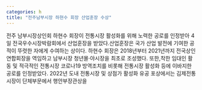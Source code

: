 ```yaml
---
categories: h
title: "전주남부시장 하현수 회장 산업훈장 수상"
---
```

전주 남부시장상인회 하현수 회장이 전통시장 활성화를 위해 노력한 공로를 인정받아 4일 전국우수시장박람회에서 산업훈장을 받았다.산업훈장은 국가 산업 발전에 기여한 공적이 뚜렷한 자에게 수여하는 상이다. 하현수 회장은 2018년부터 2021년까지 전국상인연합회장을 역임하고 남부시장 청년몰·야시장을 최초로 조성했다. 또한,착한 임대인 활동 및 적극적인 전통시장 코로나19 방역조치를 비롯해 전통시장 활성화 등에 이바지한 공로를 인정받았다. 2022년 도내 전통시장 및 상점가 활성화 유공 포상에서는 김제전통시장이 단체부문에서 행안부장관상을